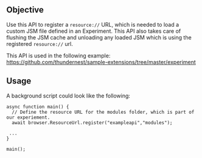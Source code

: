 ## Objective

Use this API to register a `resource://` URL, which is needed to load a custom JSM file defined in an Experiment. This API also takes care of flushing the JSM cache and unloading any loaded JSM which is using the registered `resource://` url.

This API is used in the following example: https://github.com/thundernest/sample-extensions/tree/master/experiment

## Usage

A background script could look like the following:

```
async function main() {
  // Define the resource URL for the modules folder, which is part of our experiement.
  await browser.ResourceUrl.register("exampleapi","modules");

 ...
}

main();

```

